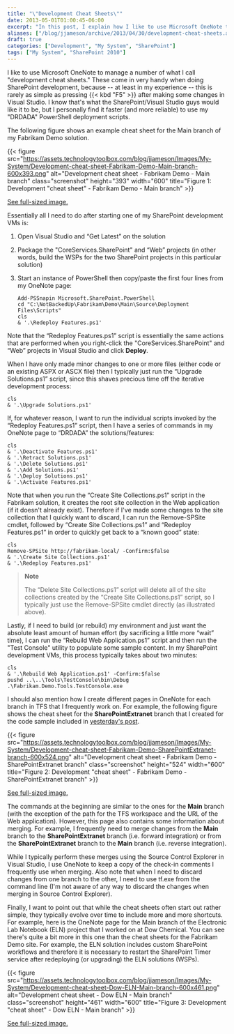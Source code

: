 ```yaml
---
title: "\"Development Cheat Sheets\""
date: 2013-05-01T01:00:45-06:00
excerpt: "In this post, I explain how I like to use Microsoft OneNote to manage what I call \"development cheat sheets\" -- which are especially useful when developing SharePoint solutions."
aliases: ["/blog/jjameson/archive/2013/04/30/development-cheat-sheets.aspx", "/blog/jjameson/archive/2013/05/01/development-cheat-sheets.aspx"]
draft: true
categories: ["Development", "My System", "SharePoint"]
tags: ["My System", "SharePoint 2010"]
---
```


I like to use Microsoft OneNote to manage a number of what I call "development cheat sheets." These come in very handy when doing SharePoint development, because -- at least in my experience -- this is rarely as simple as pressing {{< kbd "F5" >}} after making some changes in Visual Studio. I know that's what the SharePoint/Visual Studio guys would like it to be, but I personally find it faster (and more reliable) to use my "DRDADA" PowerShell deployment scripts.

The following figure shows an example cheat sheet for the Main branch of my Fabrikam Demo solution.

{{< figure src="https://assets.technologytoolbox.com/blog/jjameson/Images/My-System/Development-cheat-sheet-Fabrikam-Demo-Main-branch-600x393.png" alt="Development cheat sheet - Fabrikam Demo - Main branch" class="screenshot" height="393" width="600" title="Figure 1: Development \"cheat sheet\" - Fabrikam Demo - Main branch" >}}

[See full-sized image.](https://assets.technologytoolbox.com/blog/jjameson/Images/My-System/Development-cheat-sheet-Fabrikam-Demo-Main-branch-1098x719.png)

Essentially all I need to do after starting one of my SharePoint development VMs is:

1. Open Visual Studio and “Get Latest” on the solution

2. Package the "CoreServices.SharePoint" and “Web” projects (in other words, build the WSPs for the two SharePoint projects in this particular solution)

3. Start an instance of PowerShell then copy/paste the first four lines from my OneNote page:
   
   ```
   Add-PSSnapin Microsoft.SharePoint.PowerShell
   cd "C:\NotBackedUp\Fabrikam\Demo\Main\Source\Deployment Files\Scripts"
   cls
   & '.\Redeploy Features.ps1'
   ```

Note that the “Redeploy Features.ps1” script is essentially the same actions that are performed when you right-click the "CoreServices.SharePoint" and “Web” projects in Visual Studio and click **Deploy**.

When I have only made minor changes to one or more files (either code or an existing ASPX or ASCX file) then I typically just run the “Upgrade Solutions.ps1” script, since this shaves precious time off the iterative development process:

```
cls
& '.\Upgrade Solutions.ps1'
```

If, for whatever reason, I want to run the individual scripts invoked by the “Redeploy Features.ps1” script, then I have a series of commands in my OneNote page to “DRDADA” the solutions/features:

```
cls
& '.\Deactivate Features.ps1'
& '.\Retract Solutions.ps1'
& '.\Delete Solutions.ps1'
& '.\Add Solutions.ps1'
& '.\Deploy Solutions.ps1'
& '.\Activate Features.ps1'
```

Note that when you run the “Create Site Collections.ps1” script in the Fabrikam solution, it creates the root site collection in the Web application (if it doesn't already exist). Therefore if I've made some changes to the site collection that I quickly want to discard, I can run the Remove-SPSite cmdlet, followed by “Create Site Collections.ps1” and “Redeploy Features.ps1” in order to quickly get back to a “known good” state:

```
cls
Remove-SPSite http://fabrikam-local/ -Confirm:$false
& '.\Create Site Collections.ps1'
& '.\Redeploy Features.ps1'
```

> **Note**
>
> The “Delete Site Collections.ps1” script will delete all of the site collections created by the “Create Site Collections.ps1” script, so I typically just use the Remove-SPSite cmdlet directly (as illustrated above).

Lastly, if I need to build (or rebuild) my environment and just want the absolute least amount of human effort (by sacrificing a little more “wait” time), I can run the “Rebuild Web Application.ps1” script and then run the "Test Console" utility to populate some sample content. In my SharePoint development VMs, this process typically takes about two minutes:

```
cls
& '.\Rebuild Web Application.ps1' -Confirm:$false
pushd ..\..\Tools\TestConsole\bin\Debug
.\Fabrikam.Demo.Tools.TestConsole.exe
```

I should also mention how I create different pages in OneNote for each branch in TFS that I frequently work on. For example, the following figure shows the cheat sheet for the **SharePointExtranet** branch that I created for the code sample included in [yesterday's post](/blog/jjameson/2013/04/30/installation-guide-for-sharepoint-server-2010-and-office-web-apps).

{{< figure src="https://assets.technologytoolbox.com/blog/jjameson/Images/My-System/Development-cheat-sheet-Fabrikam-Demo-SharePointExtranet-branch-600x524.png" alt="Development cheat sheet - Fabrikam Demo - SharePointExtranet branch" class="screenshot" height="524" width="600" title="Figure 2: Development \"cheat sheet\" - Fabrikam Demo - SharePointExtranet branch" >}}

[See full-sized image.](https://assets.technologytoolbox.com/blog/jjameson/Images/My-System/Development-cheat-sheet-Fabrikam-Demo-SharePointExtranet-branch-1190x1040.png)

The commands at the beginning are similar to the ones for the **Main** branch (with the exception of the path for the TFS workspace and the URL of the Web application). However, this page also contains some information about merging. For example, I frequently need to merge changes from the **Main** branch to the **SharePointExtranet** branch (i.e. forward integration) or from the **SharePointExtranet** branch to the **Main** branch (i.e. reverse integration).

While I typically perform these merges using the Source Control Explorer in Visual Studio, I use OneNote to keep a copy of the check-in comments I frequently use when merging. Also note that when I need to discard changes from one branch to the other, I need to use tf.exe from the command line (I'm not aware of any way to discard the changes when merging in Source Control Explorer).

Finally, I want to point out that while the cheat sheets often start out rather simple, they typically evolve over time to include more and more shortcuts. For example, here is the OneNote page for the Main branch of the Electronic Lab Notebook (ELN) project that I worked on at Dow Chemical. You can see there's quite a bit more in this one than the cheat sheets for the Fabrikam Demo site. For example, the ELN solution includes custom SharePoint workflows and therefore it is necessary to restart the SharePoint Timer service after redeploying (or upgrading) the ELN solutions (WSPs).

{{< figure src="https://assets.technologytoolbox.com/blog/jjameson/Images/My-System/Development-cheat-sheet-Dow-ELN-Main-branch-600x461.png" alt="Development cheat sheet - Dow ELN - Main branch" class="screenshot" height="461" width="600" title="Figure 3: Development \"cheat sheet\" - Dow ELN - Main branch" >}}

[See full-sized image.](https://assets.technologytoolbox.com/blog/jjameson/Images/My-System/Development-cheat-sheet-Dow-ELN-Main-branch-1328x1021.png)

